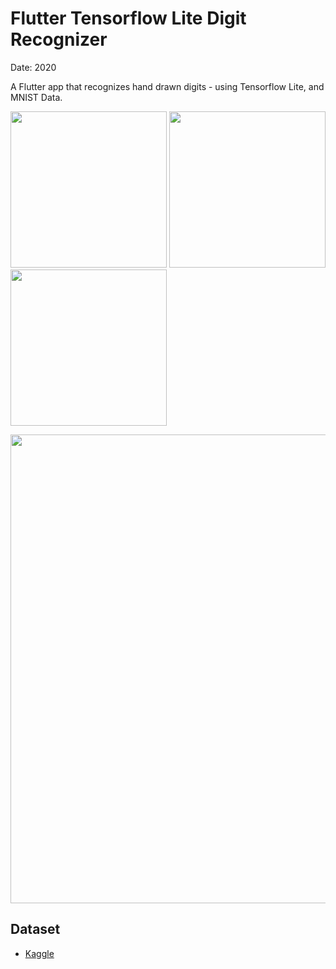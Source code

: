 # Flutter Tensorflow Lite Digit Recognizer

Date: 2020

A Flutter app that recognizes hand drawn digits - using Tensorflow Lite, and MNIST Data.

<img src="./readme/1.png" width="250"/> <img src="./readme/2.png" width="250"/> <img src="./readme/3.png" width="250"/> 

<img src="./readme/4.png" width="750"/>

<br>

## Dataset
* [Kaggle](https://www.kaggle.com/code/puzzleleaf/introduction-to-cnn-keras-0-997-top-6/notebook)

##